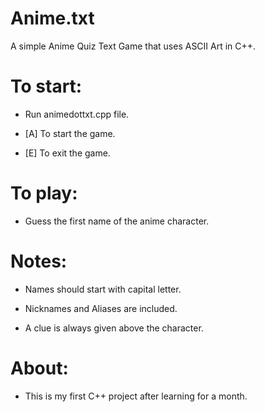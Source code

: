 # Anime.txt
A simple Anime Quiz Text Game that uses ASCII Art in C++.

# To start:

- Run animedottxt.cpp file.

- [A] To start the game.

- [E] To exit the game.

# To play:

- Guess the first name of the anime character.

# Notes:

- Names should start with capital letter.

- Nicknames and Aliases are included.

- A clue is always given above the character.

# About:

- This is my first C++ project after learning for a month.
